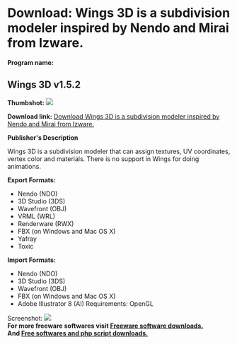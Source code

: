 # Download: Wings 3D is a subdivision modeler inspired by Nendo and Mirai from Izware.

**Program name:**

## Wings 3D v1.5.2

  
**Thumbshot:** ![](http://www.freewarefiles.com/screenshot/wings3d_md.gif)   
  
**Download link:** [Download Wings 3D is a subdivision modeler inspired by Nendo and Mirai from Izware.](http://freesoftwares.boysofts.com/Wings-3D_program_21791.html)  
  


**Publisher's Description**  
  


Wings 3D is a subdivision modeler that can assign textures, UV coordinates, vertex color and materials. There is no support in Wings for doing animations. 

**Export Formats:**

  * Nendo (NDO) 
  * 3D Studio (3DS) 
  * Wavefront (OBJ) 
  * VRML (WRL) 
  * Renderware (RWX) 
  * FBX (on Windows and Mac OS X) 
  * Yafray 
  * Toxic 

**Import Formats:**

  * Nendo (NDO) 
  * 3D Studio (3DS) 
  * Wavefront (OBJ) 
  * FBX (on Windows and Mac OS X) 
  * Adobe Illustrator 8 (AI) 
Requirements: OpenGL 

  
  
Screenshot: ![](http://www.freewarefiles.com/screenshot/wings3d.gif)   
**For more freeware softwares visit [Freeware software downloads.](http://freesoftwares.boysofts.com/)**   
**And [Free softwares and php script downloads.](http://www.boysofts.com/)**
